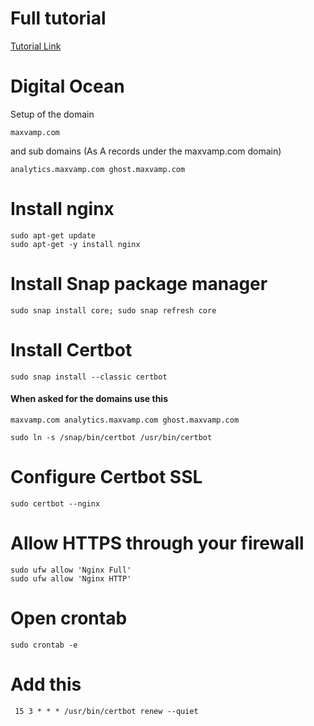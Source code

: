 # Full tutorial 
[Tutorial Link](https://www.datanovia.com/en/lessons/digitalocean-how-to-install-nginx-and-ssl/)

# Digital Ocean
Setup of the domain
```text
maxvamp.com
```
and sub domains (As A records under the maxvamp.com domain)
```text
analytics.maxvamp.com ghost.maxvamp.com
```

# Install nginx
```shell
sudo apt-get update
sudo apt-get -y install nginx
```

#  Install Snap package manager
```shell
sudo snap install core; sudo snap refresh core
```
#  Install Certbot
```shell
sudo snap install --classic certbot
```
#### When asked for  the domains use this
```text
maxvamp.com analytics.maxvamp.com ghost.maxvamp.com
```
```shell
sudo ln -s /snap/bin/certbot /usr/bin/certbot
```

# Configure Certbot SSL
```shell
sudo certbot --nginx
```

# Allow HTTPS through your firewall
```shell
sudo ufw allow 'Nginx Full'
sudo ufw allow 'Nginx HTTP'
```

# Open crontab
```shell
sudo crontab -e
```
# Add this
```
 15 3 * * * /usr/bin/certbot renew --quiet
```

